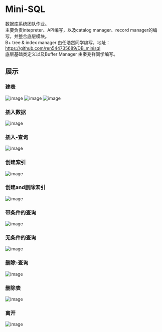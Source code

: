 # Mini-SQL
   数据库系统团队作业。<br/>
   主要负责intepreter、API编写，以及catalog manager、record manager的编写，并整合底层模块。<br/>
   B+ tree & index manager 由任浩然同学编写，地址：https://github.com/ren544735689/DB_minisql<br/>
   底层基础类定义以及Buffer Manager 由秦兆祥同学编写。
   
## 展示
### 建表
   ![image](https://github.com/G-Dragon-Liu/Mini-SQL/blob/main/image/建表1.png)
   ![image](https://github.com/G-Dragon-Liu/Mini-SQL/blob/main/image/建表2.png)
   ![image](https://github.com/G-Dragon-Liu/Mini-SQL/blob/main/image/建表3.png)
### 插入数据
   ![image](https://github.com/G-Dragon-Liu/Mini-SQL/blob/main/image/插入数据.png)
### 插入-查询
   ![image](https://github.com/G-Dragon-Liu/Mini-SQL/blob/main/image/插入-查询.png)
### 创建索引
   ![image](https://github.com/G-Dragon-Liu/Mini-SQL/blob/main/image/创建索引.png)
### 创建and删除索引
   ![image](https://github.com/G-Dragon-Liu/Mini-SQL/blob/main/image/创建and删除索引.png)
### 带条件的查询
   ![image](https://github.com/G-Dragon-Liu/Mini-SQL/blob/main/image/带条件的查询.png)
### 无条件的查询
   ![image](https://github.com/G-Dragon-Liu/Mini-SQL/blob/main/image/无条件查询.png)
### 删除-查询
   ![image](https://github.com/G-Dragon-Liu/Mini-SQL/blob/main/image/删除-查询.png)
### 删除表
   ![image](https://github.com/G-Dragon-Liu/Mini-SQL/blob/main/image/删除表.png)
### 离开
   ![image](https://github.com/G-Dragon-Liu/Mini-SQL/blob/main/image/离开.png)
